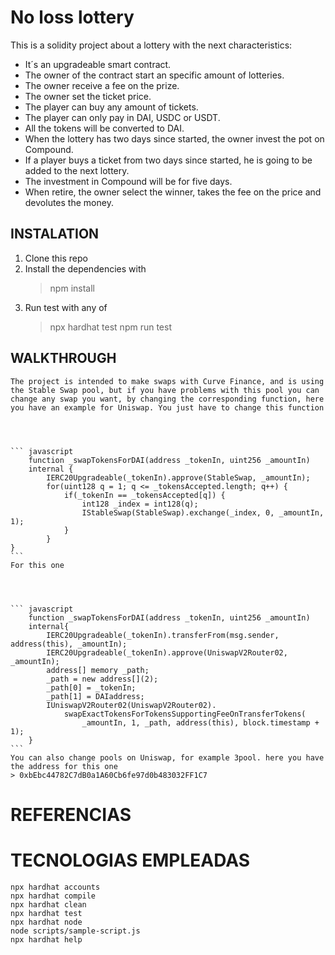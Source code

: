 # No loss lottery

This is a solidity project about a lottery with the next characteristics:

* It´s an upgradeable smart contract.
* The owner of the contract start an specific amount of lotteries.
* The owner receive a fee on the prize.
* The owner set the ticket price.
* The player can buy any amount of tickets.
* The player can only pay in DAI, USDC or USDT.
* All the tokens will be converted to DAI.
* When the lottery has two days since started, the owner invest the pot on Compound.
* If a player buys a ticket from two days since started, he is going to be added to the next lottery.
* The investment in Compound will be for five days.
* When retire, the owner select the winner, takes the fee on the price and devolutes the money.

## INSTALATION

1. Clone this repo
2. Install the dependencies with 
    > npm install
3. Run test with any of
    > npx hardhat test
    > npm run test

## WALKTHROUGH

    The project is intended to make swaps with Curve Finance, and is using the Stable Swap pool, but if you have problems with this pool you can change any swap you want, by changing the corresponding function, here you have an example for Uniswap. You just have to change this function




    ``` javascript
        function _swapTokensForDAI(address _tokenIn, uint256 _amountIn)
        internal {
            IERC20Upgradeable(_tokenIn).approve(StableSwap, _amountIn);
            for(uint128 q = 1; q <= _tokensAccepted.length; q++) {
                if(_tokenIn == _tokensAccepted[q]) {
                    int128 _index = int128(q);
                    IStableSwap(StableSwap).exchange(_index, 0, _amountIn, 1);
                }
            }
    }
    ```
    For this one




    ``` javascript
        function _swapTokensForDAI(address _tokenIn, uint256 _amountIn)
        internal{
            IERC20Upgradeable(_tokenIn).transferFrom(msg.sender, address(this), _amountIn);
            IERC20Upgradeable(_tokenIn).approve(UniswapV2Router02, _amountIn);
            address[] memory _path;
            _path = new address[](2);
            _path[0] = _tokenIn;
            _path[1] = DAIaddress;
            IUniswapV2Router02(UniswapV2Router02).
                swapExactTokensForTokensSupportingFeeOnTransferTokens(
                    _amountIn, 1, _path, address(this), block.timestamp + 1);
        }
    ```
    You can also change pools on Uniswap, for example 3pool. here you have the address for this one
    > 0xbEbc44782C7dB0a1A60Cb6fe97d0b483032FF1C7








    
 

# REFERENCIAS
# TECNOLOGIAS EMPLEADAS






```shell
npx hardhat accounts
npx hardhat compile
npx hardhat clean
npx hardhat test
npx hardhat node
node scripts/sample-script.js
npx hardhat help
```
